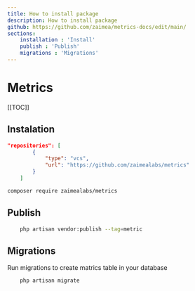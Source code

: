 ```yaml
---
title: How to install package
description: How to install package
github: https://github.com/zaimea/metrics-docs/edit/main/
sections: 
    installation : 'Install'
    publish : 'Publish'
    migrations : 'Migrations'
---
```


# Metrics

[[TOC]]

## Instalation

```json
"repositories": [
        {
            "type": "vcs",
            "url": "https://github.com/zaimealabs/metrics"
        }
    ]
```

```bash
composer require zaimealabs/metrics
```

## Publish

```bash
    php artisan vendor:publish --tag=metric
```

## Migrations

Run migrations to create matrics table in your database
```bash
    php artisan migrate
```